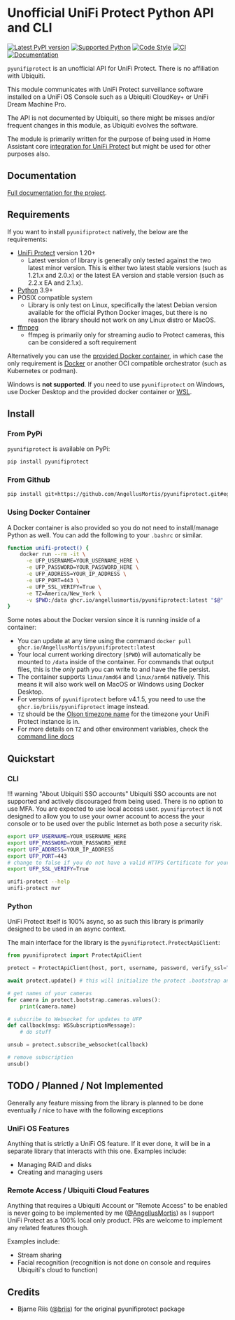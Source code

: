 # Unofficial UniFi Protect Python API and CLI

[![Latest PyPI version](https://img.shields.io/pypi/v/pyunifiprotect)](https://pypi.org/project/pyunifiprotect/) [![Supported Python](https://img.shields.io/pypi/pyversions/pyunifiprotect)](https://pypi.org/project/pyunifiprotect/) [![Code Style](https://img.shields.io/badge/code%20style-black-000000.svg)](https://github.com/psf/black) [![CI](https://github.com/AngellusMortis/pyunifiprotect/actions/workflows/ci.yaml/badge.svg)](https://github.com/AngellusMortis/pyunifiprotect/actions/workflows/ci.yaml) [![Documentation](https://github.com/AngellusMortis/pyunifiprotect/actions/workflows/pages/pages-build-deployment/badge.svg)](https://angellusmortis.github.io/pyunifiprotect/)

`pyunifiprotect` is an unofficial API for UniFi Protect. There is no affiliation with Ubiquiti.

This module communicates with UniFi Protect surveillance software installed on a UniFi OS Console such as a Ubiquiti CloudKey+ or UniFi Dream Machine Pro.

The API is not documented by Ubiquiti, so there might be misses and/or frequent changes in this module, as Ubiquiti evolves the software.

The module is primarily written for the purpose of being used in Home Assistant core [integration for UniFi Protect](https://www.home-assistant.io/integrations/unifiprotect) but might be used for other purposes also.

## Documentation

[Full documentation for the project](https://angellusmortis.github.io/pyunifiprotect/).

## Requirements

If you want to install `pyunifiprotect` natively, the below are the requirements:

* [UniFi Protect](https://ui.com/camera-security) version 1.20+
    * Latest version of library is generally only tested against the two latest minor version. This is either two latest stable versions (such as 1.21.x and 2.0.x) or the latest EA version and stable version (such as 2.2.x EA and 2.1.x).
* [Python](https://www.python.org/) 3.9+
* POSIX compatible system
    * Library is only test on Linux, specifically the latest Debian version available for the official Python Docker images, but there is no reason the library should not work on any Linux distro or MacOS.
* [ffmpeg](https://ffmpeg.org/)
    * ffmpeg is primarily only for streaming audio to Protect cameras, this can be considered a soft requirement

Alternatively you can use the [provided Docker container](#using-docker-container), in which case the only requirement is [Docker](https://docs.docker.com/desktop/) or another OCI compatible orchestrator (such as Kubernetes or podman).

Windows is **not supported**. If you need to use `pyunifiprotect` on Windows, use Docker Desktop and the provided docker container or [WSL](https://docs.microsoft.com/en-us/windows/wsl/install).

## Install

### From PyPi

`pyunifiprotect` is available on PyPi:

```bash
pip install pyunifiprotect
```

### From Github

```bash
pip install git+https://github.com/AngellusMortis/pyunifiprotect.git#egg=pyunifiprotect
```

### Using Docker Container

A Docker container is also provided so you do not need to install/manage Python as well. You can add the following to your `.bashrc` or similar.

```bash
function unifi-protect() {
    docker run --rm -it \
      -e UFP_USERNAME=YOUR_USERNAME_HERE \
      -e UFP_PASSWORD=YOUR_PASSWORD_HERE \
      -e UFP_ADDRESS=YOUR_IP_ADDRESS \
      -e UFP_PORT=443 \
      -e UFP_SSL_VERIFY=True \
      -e TZ=America/New_York \
      -v $PWD:/data ghcr.io/angellusmortis/pyunifiprotect:latest "$@"
}
```

Some notes about the Docker version since it is running inside of a container:

* You can update at any time using the command `docker pull ghcr.io/AngellusMortis/pyunifiprotect:latest`
* Your local current working directory (`$PWD`) will automatically be mounted to `/data` inside of the container. For commands that output files, this is the _only_ path you can write to and have the file persist.
* The container supports `linux/amd64` and `linux/arm64` natively. This means it will also work well on MacOS or Windows using Docker Desktop.
* For versions of `pyunifiprotect` before v4.1.5, you need to use the `ghcr.io/briis/pyunifiprotect` image instead.
* `TZ` should be the [Olson timezone name](https://en.wikipedia.org/wiki/List_of_tz_database_time_zones) for the timezone your UniFi Protect instance is in.
* For more details on `TZ` and other environment variables, check the [command line docs](https://angellusmortis.github.io/pyunifiprotect/latest/cli/)

## Quickstart

### CLI

!!! warning "About Ubiquiti SSO accounts"
    Ubiquiti SSO accounts are not supported and actively discouraged from being used. There is no option to use MFA. You are expected to use local access user. `pyunifiprotect` is not designed to allow you to use your owner account to access the your console or to be used over the public Internet as both pose a security risk.

```bash
export UFP_USERNAME=YOUR_USERNAME_HERE
export UFP_PASSWORD=YOUR_PASSWORD_HERE
export UFP_ADDRESS=YOUR_IP_ADDRESS
export UFP_PORT=443
# change to false if you do not have a valid HTTPS Certificate for your instance
export UFP_SSL_VERIFY=True

unifi-protect --help
unifi-protect nvr
```

### Python

UniFi Protect itself is 100% async, so as such this library is primarily designed to be used in an async context.

The main interface for the library is the `pyunifiprotect.ProtectApiClient`:

```python
from pyunifiprotect import ProtectApiClient

protect = ProtectApiClient(host, port, username, password, verify_ssl=True)

await protect.update() # this will initialize the protect .bootstrap and open a Websocket connection for updates

# get names of your cameras
for camera in protect.bootstrap.cameras.values():
    print(camera.name)

# subscribe to Websocket for updates to UFP
def callback(msg: WSSubscriptionMessage):
    # do stuff

unsub = protect.subscribe_websocket(callback)

# remove subscription
unsub()

```

## TODO / Planned / Not Implemented

Generally any feature missing from the library is planned to be done eventually / nice to have with the following exceptions

### UniFi OS Features

Anything that is strictly a UniFi OS feature. If it ever done, it will be in a separate library that interacts with this one. Examples include:

* Managing RAID and disks
* Creating and managing users

### Remote Access / Ubiquiti Cloud Features

Anything that requires a Ubiquiti Account or "Remote Access" to be enabled is never going to be implemented by me
([@AngellusMortis](https://github.com/AngellusMortis/)) as I support UniFi Protect as a 100% local only product. PRs are welcome to implement any related
features though.

Examples include:

* Stream sharing
* Facial recognition (recognition is not done on console and requires Ubiquiti's cloud to function)

## Credits

* Bjarne Riis ([@briis](https://github.com/briis/)) for the original pyunifiprotect package
